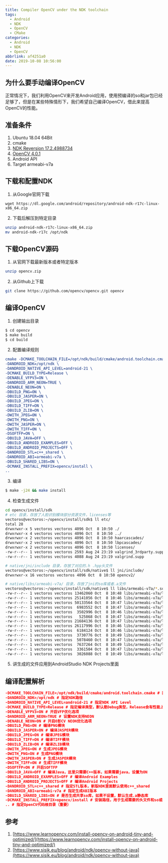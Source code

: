 ```yaml
---
title: Compiler OpenCV under the NDK toolchain
tags:
  - Android
  - NDK
  - OpenCV
  - CMake
categories:
  - Android
  - NDK
  - OpenCV
abbrlink: af4251a0
date: 2019-10-08 10:56:00
---
```


## 为什么要手动编译OpenCV
正常情况下，我们利用OpenCV来开发Android应用，使用预编译的so和jar包已经足够了，但是在某些特殊情形下，我们希望自己编译OpenCV，借此来提高OpenCV的性能。

## 准备条件
1. Ubuntu 18.04 64Bit
2. cmake
3. [NDK Reversion 17.2.4988734](https://dl.google.com/android/repository/android-ndk-r17c-linux-x86_64.zip)
4. [OpenCV 4.0.1](https://opencv.org/releases/)
5. Android API
6. Target armeabi-v7a


## 下载和配置NDK
1. 从Google官网下载
```
wget https://dl.google.com/android/repository/android-ndk-r17c-linux-x86_64.zip
```

2. 下载后解压到特定目录
```bash
unzip android-ndk-r17c-linux-x86_64.zip
mv android-ndk-r17c /opt/ndk
```

## 下载OpenCV源码
1. 从官网下载最新版本或者特定版本
```bash
unzip opencv.zip
```

2. 从Github上下载
```bash
git clone https://github.com/opencv/opencv.git opencv
```

## 编译OpenCV
1. 创建输出目录
```bash
$ cd opencv
$ make build
$ cd build
```

2. 配置编译规则
```cmake
cmake -DCMAKE_TOOLCHAIN_FILE=/opt/ndk/build/cmake/android.toolchain.cmake \
-DANDROID_NDK=/opt/ndk \
-DANDROID_NATIVE_API_LEVEL=android-21 \
-DCMAKE_BUILD_TYPE=Release \
-DENABLE_VFPV3=ON \
-DANDROID_ARM_NEON=TRUE \
-DENABLE_NEON=ON \
-DBUILD_PNG=ON \
-DBUILD_JASPER=ON \
-DBUILD_JPEG=ON \
-DBUILD_TIFF=ON \
-DBUILD_ZLIB=ON \
-DWITH_JPEG=ON \
-DWITH_PNG=ON \
-DWITH_JASPER=ON \
-DWITH_TIFF=ON \
-DSOFTFP=ON \
-DBUILD_JAVA=OFF \
-DBUILD_ANDROID_EXAMPLES=OFF \
-DBUILD_ANDROID_PROJECTS=OFF \
-DANDROID_STL=c++_shared \
-DANDROID_ABI=armeabi-v7a \
-DBUILD_SHARED_LIBS=ON \
-DCMAKE_INSTALL_PREFIX=opencv/install \
..
```

3. 编译
```bash
$ make -j24 && make install
```

4. 检查生成文件
```bash
cd opencv/install/sdk
# etc 目录，存放了人脸识别模块部分资源文件，licenses等
vectoros@vectoros:~/opencv/install/sdk$ ll etc/
total 28
drwxrwxr-x 5 vectoros vectoros 4096 Oct  8 10:50 ./
drwxrwxr-x 4 vectoros vectoros 4096 Oct  8 10:50 ../
drwxrwxr-x 2 vectoros vectoros 4096 Oct  8 10:50 haarcascades/
drwxrwxr-x 2 vectoros vectoros 4096 Oct  8 10:50 lbpcascades/
drwxrwxr-x 2 vectoros vectoros 4096 Oct  8 10:50 licenses/
-rw-r--r-- 1 vectoros vectoros 2593 Aug 24 23:19 valgrind_3rdparty.supp
-rw-r--r-- 1 vectoros vectoros 4088 Aug 24 23:19 valgrind.supp

# native/jni/include 目录，存放了对应的.h .hpp头文件
vectoros@vectoros:~/opencv/install/sdk/native$ ll jni/include/
drwxrwxr-x 16 vectoros vectoros 4096 Oct  8 10:50 opencv2/

# native/libs/armeabi-v7a/ 目录，存放了jni的so库或者.a文件
vectoros@vectoros:~/opencv/install/sdk/native$ ll libs/armeabi-v7a/*.so
-rw-r--r-- 1 vectoros vectoros 13462060 Oct  8 10:48 libs/armeabi-v7a/libopencv_calib3d.so
-rw-r--r-- 1 vectoros vectoros 25141056 Oct  8 10:46 libs/armeabi-v7a/libopencv_core.so
-rw-r--r-- 1 vectoros vectoros 50133564 Oct  8 10:47 libs/armeabi-v7a/libopencv_dnn.so
-rw-r--r-- 1 vectoros vectoros  6983552 Oct  8 10:47 libs/armeabi-v7a/libopencv_features2d.so
-rw-r--r-- 1 vectoros vectoros  3502996 Oct  8 10:46 libs/armeabi-v7a/libopencv_flann.so
-rw-r--r-- 1 vectoros vectoros   525868 Oct  8 10:47 libs/armeabi-v7a/libopencv_highgui.so
-rw-r--r-- 1 vectoros vectoros 21684136 Oct  8 10:47 libs/armeabi-v7a/libopencv_imgcodecs.so
-rw-r--r-- 1 vectoros vectoros 26117996 Oct  8 10:46 libs/armeabi-v7a/libopencv_imgproc.so
-rw-r--r-- 1 vectoros vectoros  6184124 Oct  8 10:46 libs/armeabi-v7a/libopencv_ml.so
-rw-r--r-- 1 vectoros vectoros  3730776 Oct  8 10:49 libs/armeabi-v7a/libopencv_objdetect.so
-rw-r--r-- 1 vectoros vectoros  5078460 Oct  8 10:47 libs/armeabi-v7a/libopencv_photo.so
-rw-r--r-- 1 vectoros vectoros  7637264 Oct  8 10:49 libs/armeabi-v7a/libopencv_stitching.so
-rw-r--r-- 1 vectoros vectoros  3361504 Oct  8 10:47 libs/armeabi-v7a/libopencv_videoio.so
-rw-r--r-- 1 vectoros vectoros  3026088 Oct  8 10:49 libs/armeabi-v7a/libopencv_video.so
```

5. 讲生成的文件应用到AndroidStudio NDK Projects里面

## 编译配置解析
```cmake
-DCMAKE_TOOLCHAIN_FILE=/opt/ndk/build/cmake/android.toolchain.cmake # 指定编译工具链cmake脚本
-DANDROID_NDK=/opt/ndk # 指定NDK路径
-DANDROID_NATIVE_API_LEVEL=android-21 # 指定NDK API Level
-DCMAKE_BUILD_TYPE=Release # 指定编译类型，默认是Debug类型，Release会有性能上的提升
-DENABLE_VFPV3=ON # 开启VFP优化选项
-DANDROID_ARM_NEON=TRUE # 设置NDK支持NEON
-DENABLE_NEON=ON # 开启O彭CV NEON优化选项
-DBUILD_PNG=ON # 编译PNG模块
-DBUILD_JASPER=ON # 编译JASPER模块
-DBUILD_JPEG=ON # 编译JPEG模块
-DBUILD_TIFF=ON # 编译TIFF模块
-DBUILD_ZLIB=ON # 编译ZLIB模块
-DWITH_JPEG=ON # 生成JPEG模块
-DWITH_PNG=ON # 生成PNG模块
-DWITH_JASPER=ON # 生成JASPER模块
-DWITH_TIFF=ON # 生成TIFF模块
-DSOFTFP=ON # 开启SOFTFP
-DBUILD_JAVA=OFF # 编译Java，这里只需要C++版本，如果需要java，设置为ON
-DBUILD_ANDROID_EXAMPLES=OFF # 编译Android Examples
-DBUILD_ANDROID_PROJECTS=OFF # 编译Android Projects
-DANDROID_STL=c++_shared # 指定STL版本，新版NDK里面默认使用c++_shared
-DANDROID_ABI=armeabi-v7a # 指定生成ABI版本
-DBUILD_SHARED_LIBS=ON # 是否生成共享so库，如果不设置，默认生成.a静态库
-DCMAKE_INSTALL_PREFIX=opencv/install # 安装路径，用于生成需要的头文件和so或者.a静态库（可选）
.. # 指定OpenCV代码根目录（重要）
```

## 参考
1. [https://www.learnopencv.com/install-opencv-on-android-tiny-and-optimized/](https://www.learnopencv.com/install-opencv-on-android-tiny-and-optimized/)
2. [https://www.sisik.eu/blog/android/ndk/opencv-without-java](https://www.sisik.eu/blog/android/ndk/opencv-without-java)